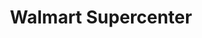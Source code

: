 ---
title: "Walmart Supercenter"
url: /evansville/walmart-supercenter-south-red-bank-road/
shop: Supermarkt
---
